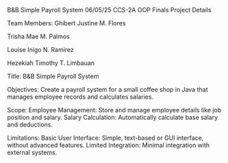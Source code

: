 B&B Simple Payroll System				 		                                  06/05/25
CCS-2A   	                      							                        OOP
Finals Project Details 

Team Members:
Ghibert Justine M. Flores

Trisha Mae M. Palmos

Louise Inigo N. Ramirez

Hezekiah Timothy T. Limbauan

Title:
B&B Simple Payroll System

Objectives:
 	Create a payroll system for a small coffee shop in Java that manages employee records and calculates salaries. 

Scope:
  Employee Management: Store and manage employee details like job position and salary.
  Salary Calculation: Automatically calculate base salary and deductions.

Limitations:
  Basic User Interface: Simple, text-based or GUI interface, without advanced features.
  Limited Integration: Minimal integration with external systems.
